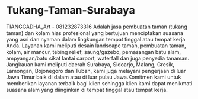 # Tukang-Taman-Surabaya
TIANGGADHA_Art - 081232873316 Adalah jasa pembuatan taman (tukang taman) dan kolam hias profesional yang bertujuan menciptakan suasana yang asri dan nyaman dalam lingkungan tempat tinggal atau tempat kerja Anda. Layanan kami meliputi desain landscape taman, pembuatan taman, kolam, air mancur, tebing relief, saung/gazebo, pemasangan batu alam, ampyangan/batu sikat lantai carport, waterfall dan juga penyedia tanaman. Jangkauan kami meliputi daerah Surabaya, Sidoarjo, Malang, Gresik, Lamongan, Bojonegoro dan Tuban, kami juga melayani pengerjaan di luar Jawa Timur baik di dalam atau di luar pulau Jawa.Komitmen kami untuk memberikan layanan terbaik bagi klien sehingga klien kami dapat menikmati suasana alam yang diinginkan di tempat tinggal atau tempat kerja.
